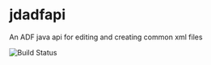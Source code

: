 # jdadfapi
An ADF java api for editing and creating common xml files

![Build Status]( https://img.shields.io/gitlab/pipeline/rosaj/jdadfapi.svg?style=flat  )
